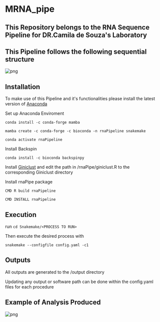 # MRNA_pipe

## This Repository belongs to the RNA Sequence Pipeline for DR.Camila de Souza's Laboratory 

## This Pipeline follows the following sequential structure 
![png](https://github.com/desouzalab/MRNA_pipe/blob/implement/images/rna_pipe_diagram.png?raw=true)

## Installation
To make use of this Pipeline and it's functionalities please install the latest version of [Anaconda](https://www.anaconda.com/)

Set up Anaconda Enviroment 

`conda install -c conda-forge mamba`


`mamba create -c conda-forge -c bioconda -n rnaPipeline snakemake `

`conda activate rnaPipeline`

Install Backspin 

`conda install -c bioconda backspinpy`

Install [Giniclust](https://github.com/lanjiangboston/GiniClust) and edit the path in /rnaPipe/giniclust.R to the corresponding Giniclust directory 

Install rnaPipe package

`CMD R build rnaPipeline`

`CMD INSTALL rnaPipeline`

## Execution 

run `cd Snakemake/<PROCESS TO RUN>`

Then execute the desired process with 

`snakemake --configfile config.yaml -c1 `

## Outputs

All outputs are generated to the /output directory

Updating any output or software path can be done within the config.yaml files for each procedure

## Example of Analysis Produced 
![png](https://github.com/desouzalab/MRNA_pipe/blob/implement/images/poster.PNG?raw=true)